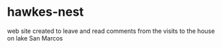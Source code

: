 # hawkes-nest
web site created to leave and read comments from the visits to the house on lake San Marcos
